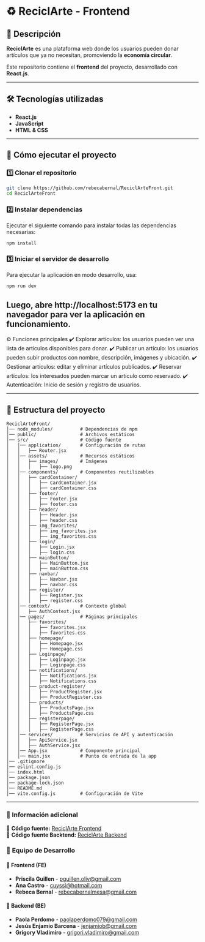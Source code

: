 # ♻️ ReciclArte - Frontend  

## 📖 Descripción  
**ReciclArte** es una plataforma web donde los usuarios pueden donar artículos que ya no necesitan, promoviendo la **economía circular**.  

Este repositorio contiene el **frontend** del proyecto, desarrollado con **React.js**.

---

## 🛠️ Tecnologías utilizadas  
- **React.js**  
- **JavaScript**  
- **HTML & CSS**  
---

## 🚀 Cómo ejecutar el proyecto  
### 1️⃣ **Clonar el repositorio**  
```bash
git clone https://github.com/rebecabernal/ReciclArteFront.git
cd ReciclArteFront
```
  
### 2️⃣ **Instalar dependencias**
Ejecutar el siguiente comando para instalar todas las dependencias necesarias:
```bash
npm install
```

### 3️⃣ **Iniciar el servidor de desarrollo**
Para ejecutar la aplicación en modo desarrollo, usa:
```bash
npm run dev
```
Luego, abre http://localhost:5173 en tu navegador para ver la aplicación en funcionamiento.
---

⚙️ Funciones principales
✔️ Explorar artículos: los usuarios pueden ver una lista de artículos disponibles para donar.
✔️ Publicar un artículo: los usuarios pueden subir productos con nombre, descripción, imágenes y ubicación.
✔️ Gestionar artículos: editar y eliminar artículos publicados.
✔️ Reservar artículos: los interesados pueden marcar un artículo como reservado.
✔️ Autenticación: Inicio de sesión y registro de usuarios.

---
## 📂 **Estructura del proyecto**  
```plaintext
ReciclArteFront/
│── node_modules/          # Dependencias de npm  
│── public/                # Archivos estáticos  
│── src/                   # Código fuente  
│   │── application/       # Configuración de rutas  
│   │   ├── Router.jsx  
│   │── assets/            # Recursos estáticos  
│   │   ├── images/        # Imágenes  
│   │   │   ├── logo.png  
│   │── components/        # Componentes reutilizables  
│   │   ├── cardContainer/  
│   │   │   ├── CardContainer.jsx  
│   │   │   ├── cardContainer.css  
│   │   ├── footer/  
│   │   │   ├── Footer.jsx  
│   │   │   ├── footer.css  
│   │   ├── header/  
│   │   │   ├── Header.jsx  
│   │   │   ├── header.css  
│   │   ├── img_favorites/  
│   │   │   ├── img_favorites.jsx  
│   │   │   ├── img_favorites.css  
│   │   ├── login/  
│   │   │   ├── Login.jsx  
│   │   │   ├── login.css  
│   │   ├── mainButton/  
│   │   │   ├── MainButton.jsx  
│   │   │   ├── mainButton.css  
│   │   ├── navbar/  
│   │   │   ├── Navbar.jsx  
│   │   │   ├── navbar.css  
│   │   ├── register/  
│   │   │   ├── Register.jsx  
│   │   │   ├── register.css  
│   │── context/           # Contexto global  
│   │   ├── AuthContext.jsx  
│   │── pages/             # Páginas principales  
│   │   ├── favorites/  
│   │   │   ├── favorites.jsx  
│   │   │   ├── favorites.css  
│   │   ├── homepage/  
│   │   │   ├── Homepage.jsx  
│   │   │   ├── Homepage.css  
│   │   ├── Loginpage/  
│   │   │   ├── Loginpage.jsx  
│   │   │   ├── Loginpage.css  
│   │   ├── notifications/  
│   │   │   ├── Notifications.jsx  
│   │   │   ├── Notifications.css  
│   │   ├── product-register/  
│   │   │   ├── ProductRegister.jsx  
│   │   │   ├── ProductRegister.css  
│   │   ├── products/  
│   │   │   ├── ProductsPage.jsx  
│   │   │   ├── ProductsPage.css  
│   │   ├── registerpage/  
│   │   │   ├── RegisterPage.jsx  
│   │   │   ├── RegisterPage.css  
│   │── services/          # Servicios de API y autenticación  
│   │   ├── ApiService.jsx  
│   │   ├── AuthService.jsx  
│   │── App.jsx            # Componente principal  
│   │── main.jsx           # Punto de entrada de la app  
│── .gitignore  
│── eslint.config.js  
│── index.html  
│── package.json  
│── package-lock.json  
│── README.md  
│── vite.config.js         # Configuración de Vite  
```
---
### 🔗 Información adicional  
🎨 **Código fuente:** [ReciclArte Frontend](https://github.com/rebecabernal/ReciclArteFront)  
📂 **Código fuente Backtend:** [ReciclArte Backend](https://github.com/Paola077/reciclArte_backend)  

### 👥 **Equipo de Desarrollo**  

#### 🎨 Frontend (FE)  
- **Priscila Guillen** - [pguillen.oliv@gmail.com](mailto:pguillen.oliv@gmail.com)  
- **Ana Castro** - [cuyssi@hotmail.com](mailto:cuyssi@hotmail.com)  
- **Rebeca Bernal** - [rebecabernalmesa@gmail.com](mailto:rebecabernalmesa@gmail.com)  
#### 📂 Backend (BE)  
- **Paola Perdomo** - [paolaperdomo079@gmail.com](mailto:paolaperdomo079@gmail.com)  
- **Jesús Enjamio Barcena** - [jenjamiob@gmail.com](mailto:jenjamiob@gmail.com)  
- **Grigory Vladimiro** - [grigori.vladimiro@gmail.com](mailto:grigori.vladimiro@gmail.com)  
